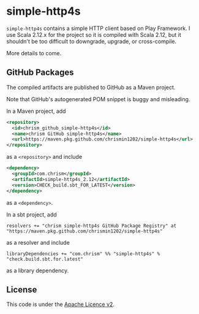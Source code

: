 <!---
 Licensed to the Apache Software Foundation (ASF) under one or more
 contributor license agreements.  See the NOTICE file distributed with
 this work for additional information regarding copyright ownership.
 The ASF licenses this file to You under the Apache License, Version 2.0
 (the "License"); you may not use this file except in compliance with
 the License.  You may obtain a copy of the License at

      http://www.apache.org/licenses/LICENSE-2.0

 Unless required by applicable law or agreed to in writing, software
 distributed under the License is distributed on an "AS IS" BASIS,
 WITHOUT WARRANTIES OR CONDITIONS OF ANY KIND, either express or implied.
 See the License for the specific language governing permissions and
 limitations under the License.
-->

simple-http4s
=============

`simple-http4s` contains a simple HTTP client based on Play Framework.
I use Scala 2.12.x for the project so it is compiled with Scala 2.12,
but it shouldn't be too difficult to downgrade, upgrade, or cross-compile.

More details to come.

GitHub Packages
---------------
The compiled artifacts are published to GitHub as a Maven project.

Note that GitHub's autogenerated POM snippet is buggy and misleading.

In a Maven project, add 
```xml
<repository>
  <id>chrism_github_simple-http4s</id>
  <name>chrism GitHub simple-http4s</name>
  <url>https://maven.pkg.github.com/chrismin1202/simple-http4s</url>
</repository>
```
as a `<repository>` and include
```xml
<dependency>
  <groupId>com.chrism</groupId>
  <artifactId>simple-http4s_2.12</artifactId>
  <version>CHECK_build.sbt_FOR_LATEST</version>
</dependency>
```
as a `<dependency>`.

In a sbt project, add 
```
resolvers += "chrism simple-http4s GitHub Package Registry" at "https://maven.pkg.github.com/chrismin1202/simple-http4s"
```
as a resolver and include
```
libraryDependencies += "com.chrism" %% "simple-http4s" % "check.build.sbt.for.latest"
```
as a library dependency.

License
-------
This code is under the [Apache Licence v2](https://www.apache.org/licenses/LICENSE-2.0).
